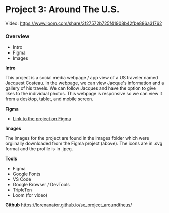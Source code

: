 # Project 3: Around The U.S.

Video: https://www.loom.com/share/3f27572b725f41908b42fbe886a31762

### Overview

- Intro
- Figma
- Images

**Intro**

This project is a social media webpage / app view of a US traveler named Jacquest Costeau. In the webpage, we can view Jacque's information and a gallery of his travels. We can follow Jacques and have the option to give likes to the individual photos. This webpage is responsive so we can view it from a desktop, tablet, and mobile screen.

**Figma**

- [Link to the project on Figma](https://www.figma.com/file/ii4xxsJ0ghevUOcssTlHZv/Sprint-3%3A-Around-the-US?node-id=0%3A1)

**Images**

The images for the project are found in the images folder which were orgiinally downloaded from the Figma project (above). The icons are in .svg format and the profile is in .jpeg.

**Tools**

- Figma
- Google Fonts
- VS Code
- Google Browser / DevTools
- TripleTen
- Loom (for video)

**Github**
https://lorenanator.github.io/se_project_aroundtheus/
